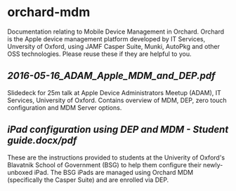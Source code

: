 # orchard-mdm
Documentation relating to Mobile Device Management in Orchard. Orchard is the Apple device management platform developed by IT Services, Unversity of Oxford, using JAMF Casper Suite, Munki, AutoPkg and other OSS technologies. Please reuse these if they are helpful to you.

## *2016-05-16_ADAM_Apple_MDM_and_DEP.pdf*

Slidedeck for 25m talk at Apple Device Administrators Meetup (ADAM), IT Services, University of Oxford. Contains overview of MDM, DEP, zero touch configuration and MDM Server options.

## *iPad configuration using DEP and MDM - Student guide.docx/pdf*

These are the instructions provided to students at the Univerity of Oxford's Blavatnik School of Government (BSG) to help them configure their newly-unboxed iPad. The BSG iPads are managed using Orchard MDM (specifically the Casper Suite) and are enrolled via DEP.
